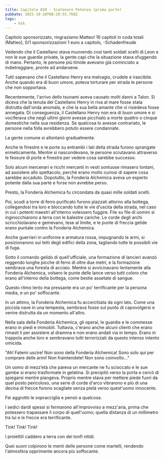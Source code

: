 ```yaml
---
title: Capitolo 820 - Scatenare Potenza (prima parte)
pubDate: 2025-10-28T08:20:55.768Z
tags:
    - htk
---
```



Capitolo sponsorizzato, ringraziamo Matteo!
16 capitoli in coda totali (Matteo),
0/1 sponsorizzazioni 1 euro a capitolo,
-Schadenfreude


Vedendo che il Castellano stava muovendo così tanti soldati scelti di Leon e non le sue guardie private, la gente capì che la situazione stava sfuggendo di mano. Pertanto, le persone più timide avevano già cominciato a indietreggiare, pronte ad andarsene.


Tutti sapevano che il Castellano Henry era malvagio, crudele e irascibile. Anche quando era di buon umore, poteva torturare per strada le persone che non sopportava.


Recentemente, l'arrivo dello tsunami aveva causato molti danni a Talon. Si diceva che la tenuta del Castellano Henry in riva al mare fosse stata distrutta dall'onda anomala, e che la sua bella amante che vi risiedeva fosse annegata.
Di conseguenza, il Castellano Henry non era di buon umore e si vociferava che negli ultimi giorni avesse picchiato a morte quattro o cinque domestiche nella sua residenza. Se qualcosa lo avesse contrariato, le persone nella folla avrebbero potuto essere condannate.


La gente comune si allontanò gradualmente.


Anche le finestre e le porte su entrambi i lati della strada furono sprangate ermeticamente. Mentre si nascondevano, le persone scrutavano attraverso le fessure di porte e finestre per vedere cosa sarebbe successo.


Solo alcuni mercenari e ricchi mercanti in vesti sontuose rimasero lontani, ad assistere allo spettacolo, perché erano molto curiosi di sapere cosa sarebbe accaduto. Dopotutto, la Fonderia Alchemica aveva un esperto potente dalla sua parte e forse non avrebbe perso.


Presto, la Fonderia Alchemica fu circondata da quasi mille soldati scelti.


Poi, scudi a torre di ferro purificato furono piazzati attorno alla bottega, collegandosi tra loro e bloccando tutte le vie d’uscita della strada, nel caso in cui i potenti maestri all'interno volessero fuggire.
File su file di uomini si inginocchiarono a terra con le balestre cariche. Le corde degli archi scricchiolavano e gemevano, tese al limite, e le punte di freccia gelide erano puntate contro la Fonderia Alchemica.


Anche guerrieri in uniforme e armatura rossa, impugnando le armi, si posizionarono sui tetti degli edifici della zona, tagliando tutte le possibili vie di fuga.


Sotto il comando gelido di quell'ufficiale, una formazione di lancieri avanzò reggendo lunghe picche di ferro di oltre due metri, e la formazione sembrava una foresta di acciaio. Mentre si avvicinavano lentamente alla Fonderia Alchemica, volsero le punte delle lance verso tutti coloro che erano all'interno della bottega, come bestie assetate di sangue.


Questo ritmo lento ma pressante era un po' terrificante per la persona media, e un po' soffocante.


In un attimo, la Fonderia Alchemica fu accerchiata da ogni lato. Come una piccola nave in una tempesta, sembrava fosse sul punto di capovolgersi e venire distrutta da un momento all'altro.


Nella sala della Fonderia Alchemica, gli operai, le guardie e le commesse erano in piedi e immobili. Tuttavia, c'erano anche alcuni clienti che erano rimasti lì per assistere al dramma e non erano andati via in tempo. Erano in trappola anche loro e sembravano tutti terrorizzati da questo intenso intento omicida.


"Ah! Fatemi uscire! Non sono della Fonderia Alchemica! Sono solo qui per comprare delle armi! Non fraintendete! Non sono coinvolto..."


Un uomo di mezz’età che pareva un mercante ne fu scioccato e le sue gambe si erano trasformate in gelatina. Si precipitò verso la porta e cercò di spiegarsi mentre piangeva. Proprio mentre stava per mettere piede fuori da quel posto pericoloso, una serie di corde d'arco vibrarono e più di una decina di frecce furono scagliate senza pietà verso quest'uomo innocente.


Fei aggrottò le sopracciglia e pensò a qualcosa.


I sedici dardi spessi si fermarono all'improvviso a mezz'aria, prima che potessero trapassare il corpo di quell'uomo; quella distanza di un millimetro tra lui e le frecce era terrificante.


Tink! Tink! Tink!


I proiettili caddero a terra con dei tonfi nitidi.


Quei suoni colpirono le menti delle persone come martelli, rendendo l'atmosfera opprimente ancora più soffocante.







